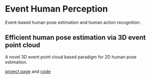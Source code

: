 # Event Human Perception
Event-based human pose estimation and human action recognition.
## Efficient human pose estimation via 3D event point cloud
A novel 3D event point cloud based paradigm for 2D human pose estimation. 

[project page](https://bestchen97.github.io/EventHumanPerception/) and [code](https://github.com/MasterHow/EventPointPose)

